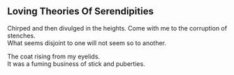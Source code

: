 Loving Theories Of Serendipities
--------------------------------
Chirped and then divulged in the heights. Come with me to the corruption of stenches.  
What seems disjoint to one will not seem so to another.  
  
The coat rising from my eyelids.  
It was a fuming business of stick and puberties.  
